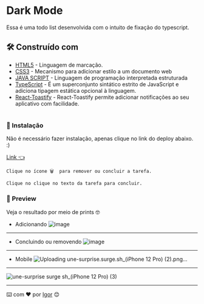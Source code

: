 # Dark Mode

Essa é uma todo list desenvolvida com o intuito de fixação do typescript.



## 🛠️ Construído com


* [HTML5](https://html.com/) - Linguagem de marcação.
* [CSS3](https://www.w3.org/Style/CSS/Overview.en.html) - Mecanismo para adicionar estilo a um documento web
* [JAVA SCRIPT](https://www.javascript.com/) - Linguagem de programação interpretada estruturada
* [TypeScript](https://icons.getbootstrap.com/#install) -  É um superconjunto sintático estrito de JavaScript e adiciona tipagem estática opcional à linguagem. 
* [React-Toastify](https://npm.io/package/react-toastify) -  React-Toastify permite adicionar notificações ao seu aplicativo com facilidade.
#

### 🔧 Instalação

Não é necessário fazer instalação, apenas clique no link do deploy abaixo. :)


[Link 👈 ](https://une-surprise.surge.sh/)


```
Clique no ícone 🗑️  para remover ou concluir a tarefa.
```
```
Clique no clique no texto da tarefa para concluir.
```
### 👀 Preview
Veja o resultado por meio de prints 🤓

* Adicionando 
![image](https://user-images.githubusercontent.com/90478654/179518686-1df13228-6751-4e29-a2ae-b15ef798d579.png)

---

* Concluindo ou removendo
![image](https://user-images.githubusercontent.com/90478654/179518725-f5ad4546-3d6f-4b88-aa68-bfbb48551d2f.png)

---

* Mobile
![Uploading une-surprise.surge.sh_(iPhone 12 Pro) (2).png…]()

---
![une-surprise surge sh_(iPhone 12 Pro) (3)](https://user-images.githubusercontent.com/90478654/179519186-50feaf15-4c53-45bf-8ae5-73e5b2d38aa5.png)







---
⌨️ com ❤️ por [Igor](https://gist.github.com/0dayig0r) 😊
